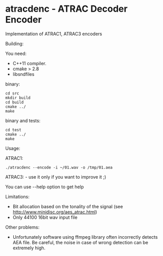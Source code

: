 # atracdenc - ATRAC Decoder Encoder
Implementation of ATRAC1, ATRAC3 encoders

Building:

You need:
* C++11 compiler.
* cmake > 2.8
* libsndfiles 

binary:

```
cd src
mkdir build
cd build
cmake ../
make
```


binary and tests:

```
cd test
cmake ../
make
```

Usage:

ATRAC1:
```
./atracdenc --encode -i ~/01.wav -o /tmp/01.aea
```

ATRAC3: - use it only if you want to improve it ;)

You can use --help option to get help

Limitations:
 - Bit allocation based on the tonality of the signal (see http://www.minidisc.org/aes_atrac.html)
 - Only 44100 16bit wav input file
 
Other problems:
 - Unfortunately software using ffmpeg library often incorrectly detects AEA file.
 Be careful, the noise in case of wrong detection can be extremely high.
